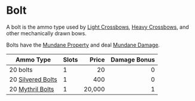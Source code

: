 # Bolt

A bolt is the ammo type used by [Light Crossbows](../Ranged%20Weapons/Light%20Crossbow.md), [Heavy Crossbows](../Ranged%20Weapons/Heavy%20Crossbow.md), and other mechanically drawn bows.

Bolts have the [Mundane Property](../../Material%20Properties/Mundane%20Property.md) and deal [Mundane Damage](../../../../Damage%20Types/Mundane%20Damage.md).

| Ammo Type                                                                  | Slots |  Price | Damage Bonus |
| -------------------------------------------------------------------------- | ----- | -----: | -----------: |
| 20 bolts                                                                   | 1     |     20 |            0 |
| 20 [Silvered Bolts](../../Material%20Properties/Silvered%20Property.md) | 1     |    400 |            0 |
| 20 [Mythril Bolts](../../Material%20Properties/Mythril%20Property.md)   | 1     | 20,000 |            1 |
